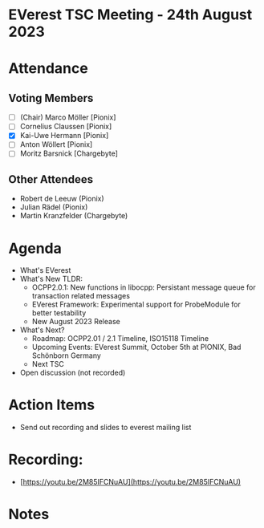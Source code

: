# EVerest TSC Meeting - 24th August 2023

# Attendance

## Voting Members

- [ ] (Chair) Marco Möller [Pionix]
- [ ] Cornelius Claussen [Pionix]
- [x] Kai-Uwe Hermann [Pionix]
- [ ] Anton Wöllert [Pionix]
- [ ] Moritz Barsnick [Chargebyte]

## Other Attendees
- Robert de Leeuw (Pionix)
- Julian Rädel (Pionix)
- Martin Kranzfelder (Chargebyte)

# Agenda

- What's EVerest
- What's New TLDR:
    - OCPP2.0.1: New functions in libocpp: Persistant message queue for transaction related messages
    - EVerest Framework: Experimental support for ProbeModule for better testability
    - New August 2023 Release
- What's Next?
    - Roadmap: OCPP2.01 / 2.1 Timeline, ISO15118 Timeline
    - Upcoming Events: EVerest Summit, October 5th at PIONIX, Bad Schönborn Germany
    - Next TSC
- Open discussion (not recorded)

# Action Items
- Send out recording and slides to everest mailing list

# Recording:
- [https://youtu.be/2M85IFCNuAU](https://youtu.be/2M85IFCNuAU)

# Notes
